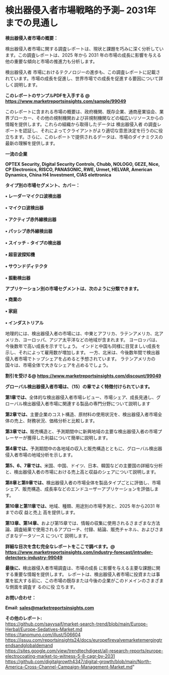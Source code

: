 # 検出器侵入者市場戦略的予測– 2031年までの見通し

<strong><b>検出器侵入者市場の概要：</b></strong>

検出器侵入者市場に関する調査レポートは、現状と課題を巧みに深く分析しています。この調査レポートは、2025 年から 2031 年の市場の成長に影響を与える他の重要な傾向と市場の推進力も分析します。

検出器侵入者 市場におけるテクノロジーの進歩も、この調査レポートに記載されています。市場の成長を促進し、世界市場での成長を促進する要因について詳しく説明します。

<strong>このレポートのサンプルPDFを入手する @ <a href=https://www.marketreportsinsights.com/sample/99049>https://www.marketreportsinsights.com/sample/99049</a></strong>

このレポートに含まれる市場の概要は、政府機関、既存企業、通商産業協会、業界ブローカー、その他の規制機関および非規制機関などの幅広いリソースからの情報を提供します。これらの組織から取得したデータは 検出器侵入者 の調査レポートを認証し、それによってクライアントがより適切な意思決定を行うのに役立ちます。さらに、このレポートで提供されるデータは、市場のダイナミクスの最新の理解を提供します。

<strong>一流の企業</strong>

<strong><b>OPTEX Security, Digital Security Controls, Chubb, NOLOGO, GEZE, Nice, CP Electronics, RISCO, PANASONIC, RWE, Urmet, HELVAR, American Dynamics, China H4 Investment, CIAS elettronica</b></strong>

<strong><b>タイプ別の市場セグメント、カバー：</b></strong>

<strong>• レーダーマイクロ波検出器<br><br>• マイクロ波検出器<br><br>• アクティブ赤外線検出器<br><br>• パッシブ赤外線検出器<br><br>• スイッチ - タイプの検出器<br><br>• 超音波探知機<br><br>• サウンドディテクタ<br><br>• 振動検出器</strong>

<strong><b>アプリケーション別の市場セグメントは、次のように分類できます。</b></strong>

<strong>• 商業の<br><br>• 家庭<br><br>• インダストリアル</strong>

 地理的には、検出器侵入者の市場には、中東とアフリカ、ラテンアメリカ、北アメリカ、ヨーロッパ、アジア太平洋などの地域が含まれます。 ヨーロッパは、今後数年で高い成長を示すでしょう。 インドと中国も同様に目覚ましい成長を示し、それによって雇用数が増加します。 一方、北米は、今後数年間で検出器侵入者市場でトップシェアを占めると予想されています。 ラテンアメリカの国々は、市場全体で大きなシェアを占めるでしょう。

<strong>割引を受ける@ <a href=https://www.marketreportsinsights.com/discount/99049>https://www.marketreportsinsights.com/discount/99049</a></strong>

<strong><b>グローバル検出器侵入者市場は、（15）の章でよく特徴付けられています。</b></strong>

<strong><b>第</b></strong><strong><b>1章では、</b></strong>全体的な検出器侵入者市場レビュー、市場シェア、成長見通し、グローバル検出器侵入者市場に関連する製品の専門分野について説明します

<strong><b>第2章では、</b></strong>主要企業のコスト構造、原材料の使用状況を、検出器侵入者市場全体の売上、財務状況、価格分析と比較します。

<strong><b>第3章では、</b></strong>販売構造と、予測期間中に新興地域の主要な検出器侵入者の市場プレーヤーが獲得した利益について簡単に説明します。

<strong><b>第4章では、</b></strong>予測期間中の各地域の収入と販売構造とともに、グローバル検出器侵入者市場の地域分析を示します。

<strong><b>第5、6、7章では、</b></strong>米国、中国、ドイツ、日本、韓国などの主要国の詳細な分析と、検出器侵入者の市場における売上高と収益のシェアについて説明します。

<strong><b>第8章と第9章では、</b></strong>検出器侵入者の市場全体を製品タイプごとに評価し、市場シェア、販売構造、成長率などのエンドユーザーアプリケーションを評価します。

<strong><b>第10章と第11章では、</b></strong>地域、種類、用途別の市場予測と、2025 年から2031 年までの収 益と売上 高を提供します。

<strong><b>第13章、第14章、</b></strong>および第15章では、情報の収集に使用されるさまざまな方法論、調査結果で使用されるアプローチ、付録、結論、販売チャネル、およびさまざまなデータソース について 説明します。

<strong>詳細な目次を含む完全なレポートをここで調べます。@ <a href=https://www.marketreportsinsights.com/industry-forecast/intruder-detectors-industry-99049>https://www.marketreportsinsights.com/industry-forecast/intruder-detectors-industry-99049</a></strong>

<strong><b>最後に、</b></strong>検出器侵入者市場調査は、市場の成長 に影響を</a>与える主要な課題に関する重要な情報を提供します。 レポートは、検出器侵入者市場に投資または事業を拡大する前に、この市場の既存または今後の企業がこのドメインのさまざまな側面を調査す るのに役 立ちます。

<strong><b>お問い合わせ：</b></strong>

<strong>Email: </strong><a href=mailto:sales@marketreportsinsights.com><strong>sales@marketreportsinsights.com</strong></a>

<strong>その他のレポート:</strong>
<br>
<a href=https://github.com/sayysaif/market-search-trend/blob/main/Europe-Herbal/Europe-Sedatives-Market.md>https://github.com/sayysaif/market-search-trend/blob/main/Europe-Herbal/Europe-Sedatives-Market.md</a>
<br>
<a href=https://tanomuno.com/illust/506604>https://tanomuno.com/illust/506604</a>
<br>
<a href=https://issuu.com/reportsinsights24/docs/europefirevalvemarketemergingtrendsandglobaldemand>https://issuu.com/reportsinsights24/docs/europefirevalvemarketemergingtrendsandglobaldemand</a>
<br>
<a href=https://sites.google.com/view/trendtechdigest/all-research-reports/europe-electrocoating-market-to-witness-5-8-cagr-by-2031>https://sites.google.com/view/trendtechdigest/all-research-reports/europe-electrocoating-market-to-witness-5-8-cagr-by-2031</a>
<br>
<a href=https://github.com/digitalgrowth4347/digital-growth/blob/main/North-America-Cross-Channel-Campaign-Management-Market.md>https://github.com/digitalgrowth4347/digital-growth/blob/main/North-America-Cross-Channel-Campaign-Management-Market.md</a>"
